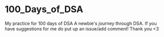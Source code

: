 # 100_Days_of_DSA
My practice for 100 days of DSA
A newbie's journey through DSA. 
If you have suggestions for me do put up an issue/add comment!
Thank you <3
